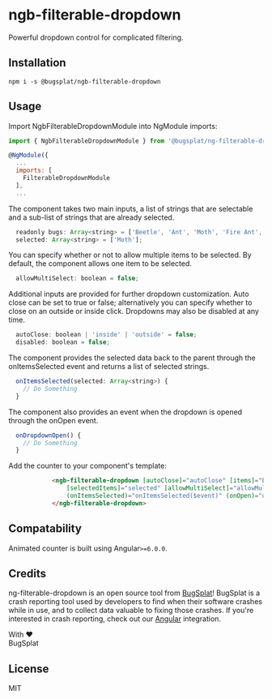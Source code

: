 # ngb-filterable-dropdown

Powerful dropdown control for complicated filtering.

## Installation

`npm i -s @bugsplat/ngb-filterable-dropdown`

## Usage
Import NgbFilterableDropdownModule into NgModule imports:
```js
import { NgbFilterableDropdownModule } from '@bugsplat/ng-filterable-dropdown'

@NgModule({
  ...
  imports: [
    FilterableDropdownModule
  ],
  ...
```
The component takes two main inputs, a list of strings that are selectable and a sub-list of strings that are already selected. 
```js
  readonly bugs: Array<string> = ['Beetle', 'Ant', 'Moth', 'Fire Ant', 'Dung Beetle', 'Grass Ant'] 
  selected: Array<string> = ['Moth'];
```
You can specify whether or not to allow multiple items to be selected. By default, the component allows one item to be selected.
```js
  allowMultiSelect: boolean = false;
```
Additional inputs are provided for further dropdown customization. Auto close can be set to true or false; alternatively you can specify whether to close on an outside or inside click. Dropdowns may also be disabled at any time.
```js
  autoClose: boolean | 'inside' | 'outside' = false;
  disabled: boolean = false;
```
The component provides the selected data back to the parent through the onItemsSelected event and returns a list of selected strings.
```js
  onItemsSelected(selected: Array<string>) {
    // Do Something
  }
```
The component also provides an event when the dropdown is opened through the onOpen event.
```js
  onDropdownOpen() {
    // Do Something
  }
```
Add the counter to your component's template:

```html
            <ngb-filterable-dropdown [autoClose]="autoClose" [items]="bugs" [disabled]="disabled"
                [selectedItems]="selected" [allowMultiSelect]="allowMultiSelect"
                (onItemsSelected)="onItemsSelected($event)" (onOpen)="onDropdownOpen()">
            </ngb-filterable-dropdown>
```

## Compatability
Animated counter is built using Angular`>=6.0.0`.


## Credits

ng-filterable-dropdown is an open source tool from [BugSplat](https://www.bugsplat.com/)! BugSplat is a crash reporting tool used by developers to find when their software crashes while in use, and to collect data valuable to fixing those crashes. If you're interested in crash reporting, check out our [Angular](https://www.bugsplat.com/docs/sdk/angular/) integration. 

With :heart:  
BugSplat

## License

MIT
